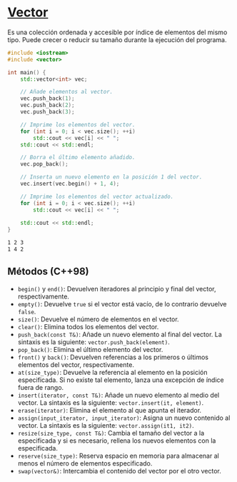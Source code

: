 # [Vector](https://en.cppreference.com/w/cpp/container/vector)

Es una colección ordenada y accesible por índice de elementos del mismo tipo. Puede crecer o reducir su tamaño durante la ejecución del programa.

```cpp
#include <iostream>
#include <vector>

int main() {
	std::vector<int> vec;

	// Añade elementos al vector.
	vec.push_back(1);
	vec.push_back(2);
	vec.push_back(3);

	// Imprime los elementos del vector.
	for (int i = 0; i < vec.size(); ++i)
		std::cout << vec[i] << " ";
	std::cout << std::endl;

	// Borra el último elemento añadido.
	vec.pop_back();

	// Inserta un nuevo elemento en la posición 1 del vector.
	vec.insert(vec.begin() + 1, 4);

	// Imprime los elementos del vector actualizado.
	for (int i = 0; i < vec.size(); ++i)
		std::cout << vec[i] << " ";
		
	std::cout << std::endl;
}
```

<Badge type="info" text="output" />

```bash
1 2 3
1 4 2
```

## Métodos (C++98)

- `begin()` y `end()`: Devuelven iteradores al principio y final del vector, respectivamente.
- `empty()`: Devuelve `true` si el vector está vacío, de lo contrario devuelve `false`.
- `size()`: Devuelve el número de elementos en el vector.
- `clear()`: Elimina todos los elementos del vector.
- `push_back(const T&)`: Añade un nuevo elemento al final del vector. La sintaxis es la siguiente: `vector.push_back(element)`.
- `pop_back()`: Elimina el último elemento del vector.
- `front()` y `back()`: Devuelven referencias a los primeros o últimos elementos del vector, respectivamente.
- `at(size_type)`: Devuelve la referencia al elemento en la posición especificada. Si no existe tal elemento, lanza una excepción de índice fuera de rango.
- `insert(iterator, const T&)`: Añade un nuevo elemento al medio del vector. La sintaxis es la siguiente: `vector.insert(it, element)`.
- `erase(iterator)`: Elimina el elemento al que apunta el iterador.
- `assign(input_iterator, input_iterator)`: Asigna un nuevo contenido al vector. La sintaxis es la siguiente: `vector.assign(it1, it2)`.
- `resize(size_type, const T&)`: Cambia el tamaño del vector a la especificada y si es necesario, rellena los nuevos elementos con la especificada.
- `reserve(size_type)`: Reserva espacio en memoria para almacenar al menos el número de elementos especificado.
- `swap(vector&)`: Intercambia el contenido del vector por el otro vector.